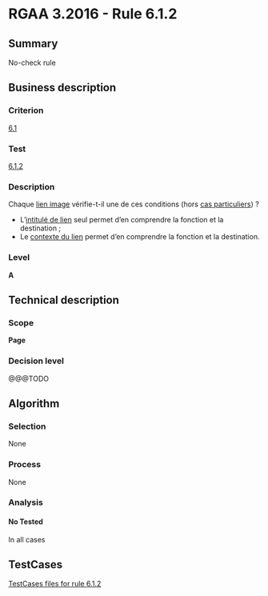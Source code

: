# RGAA 3.2016 - Rule 6.1.2

## Summary
No-check rule


## Business description

### Criterion
[6.1](http://references.modernisation.gouv.fr/rgaa-accessibilite/2016/criteres.html#crit-6-1)

### Test
[6.1.2](http://references.modernisation.gouv.fr/rgaa-accessibilite/2016/criteres.html#test-6-1-2)

### Description
<div lang="fr">Chaque <a href="http://references.modernisation.gouv.fr/rgaa-accessibilite/2016/glossaire.html#lien-image">lien image</a> v&#xE9;rifie-t-il une de ces conditions (hors <a href="http://references.modernisation.gouv.fr/rgaa-accessibilite/2016/cas-particuliers.html#cp-6-1,6-3" title="Cas particuliers pour le crit&#xE8;re 6.1">cas particuliers</a>)&nbsp;? <ul><li>L&#x2019;<a href="http://references.modernisation.gouv.fr/rgaa-accessibilite/2016/glossaire.html#intitul-de-lien">intitul&#xE9; de lien</a> seul permet d&#x2019;en comprendre la fonction et la destination&nbsp;;</li> <li>Le <a href="http://references.modernisation.gouv.fr/rgaa-accessibilite/2016/glossaire.html#contexte-du-lien">contexte du lien</a> permet d&#x2019;en comprendre la fonction et la destination.</li> </ul></div>

### Level
**A**


## Technical description

### Scope
**Page**

### Decision level
@@@TODO


## Algorithm

### Selection
None

### Process
None

### Analysis

#### No Tested
In all cases


##  TestCases

[TestCases files for rule 6.1.2](https://github.com/Asqatasun/Asqatasun/tree/develop/rules/rules-rgaa3.2016/src/test/resources/testcases/rgaa32016/Rgaa32016Rule060102/)


